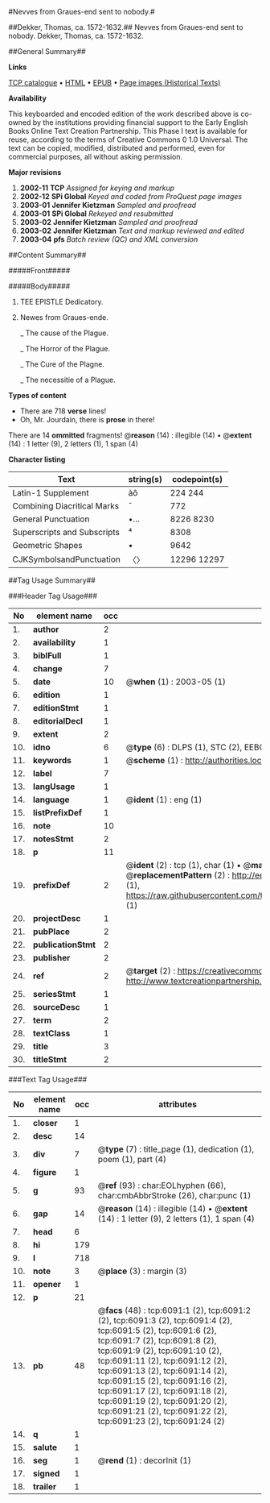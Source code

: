 #Nevves from Graues-end sent to nobody.#

##Dekker, Thomas, ca. 1572-1632.##
Nevves from Graues-end sent to nobody.
Dekker, Thomas, ca. 1572-1632.

##General Summary##

**Links**

[TCP catalogue](http://www.ota.ox.ac.uk/tcp/)  • 
[HTML](http://tei.it.ox.ac.uk/tcp/Texts-HTML/free/A02/A02053.html)  • 
[EPUB](http://tei.it.ox.ac.uk/tcp/Texts-EPUB/free/A02/A02053.epub) • 
[Page images (Historical Texts)](https://data.historicaltexts.jisc.ac.uk/view?pubId=eebo-99841505e&pageId=eebo-99841505e-6091-1)

**Availability**

This keyboarded and encoded edition of the
	       work described above is co-owned by the institutions
	       providing financial support to the Early English Books
	       Online Text Creation Partnership. This Phase I text is
	       available for reuse, according to the terms of Creative
	       Commons 0 1.0 Universal. The text can be copied,
	       modified, distributed and performed, even for
	       commercial purposes, all without asking permission.

**Major revisions**

1. __2002-11__ __TCP__ *Assigned for keying and markup*
1. __2002-12__ __SPi Global__ *Keyed and coded from ProQuest page images*
1. __2003-01__ __Jennifer Kietzman__ *Sampled and proofread*
1. __2003-01__ __SPi Global__ *Rekeyed and resubmitted*
1. __2003-02__ __Jennifer Kietzman__ *Sampled and proofread*
1. __2003-02__ __Jennifer Kietzman__ *Text and markup reviewed and edited*
1. __2003-04__ __pfs__ *Batch review (QC) and XML conversion*

##Content Summary##

#####Front#####

#####Body#####

1. TEE EPISTLE Dedicatory.

1. Newes from Graues-ende.

    _ The cause of the Plague.

    _ The Horror of the Plague.

    _ The Cure of the Plagne.

    _ The necessitie of a Plague.

**Types of content**

  * There are 718 **verse** lines!
  * Oh, Mr. Jourdain, there is **prose** in there!

There are 14 **ommitted** fragments! 
 @__reason__ (14) : illegible (14)  •  @__extent__ (14) : 1 letter (9), 2 letters (1), 1 span (4)

**Character listing**


|Text|string(s)|codepoint(s)|
|---|---|---|
|Latin-1 Supplement|àô|224 244|
|Combining             Diacritical Marks|̄|772|
|General Punctuation|•…|8226 8230|
|Superscripts             and Subscripts|⁴|8308|
|Geometric Shapes|▪|9642|
|CJKSymbolsandPunctuation|〈〉|12296 12297|

##Tag Usage Summary##

###Header Tag Usage###

|No|element name|occ|attributes|
|---|---|---|---|
|1.|__author__|2||
|2.|__availability__|1||
|3.|__biblFull__|1||
|4.|__change__|7||
|5.|__date__|10| @__when__ (1) : 2003-05 (1)|
|6.|__edition__|1||
|7.|__editionStmt__|1||
|8.|__editorialDecl__|1||
|9.|__extent__|2||
|10.|__idno__|6| @__type__ (6) : DLPS (1), STC (2), EEBO-CITATION (1), PROQUEST (1), VID (1)|
|11.|__keywords__|1| @__scheme__ (1) : http://authorities.loc.gov/ (1)|
|12.|__label__|7||
|13.|__langUsage__|1||
|14.|__language__|1| @__ident__ (1) : eng (1)|
|15.|__listPrefixDef__|1||
|16.|__note__|10||
|17.|__notesStmt__|2||
|18.|__p__|11||
|19.|__prefixDef__|2| @__ident__ (2) : tcp (1), char (1)  •  @__matchPattern__ (2) : ([0-9\-]+):([0-9IVX]+) (1), (.+) (1)  •  @__replacementPattern__ (2) : http://eebo.chadwyck.com/downloadtiff?vid=$1&page=$2 (1), https://raw.githubusercontent.com/textcreationpartnership/Texts/master/tcpchars.xml#$1 (1)|
|20.|__projectDesc__|1||
|21.|__pubPlace__|2||
|22.|__publicationStmt__|2||
|23.|__publisher__|2||
|24.|__ref__|2| @__target__ (2) : https://creativecommons.org/publicdomain/zero/1.0/ (1), http://www.textcreationpartnership.org/docs/. (1)|
|25.|__seriesStmt__|1||
|26.|__sourceDesc__|1||
|27.|__term__|2||
|28.|__textClass__|1||
|29.|__title__|3||
|30.|__titleStmt__|2||


###Text Tag Usage###

|No|element name|occ|attributes|
|---|---|---|---|
|1.|__closer__|1||
|2.|__desc__|14||
|3.|__div__|7| @__type__ (7) : title_page (1), dedication (1), poem (1), part (4)|
|4.|__figure__|1||
|5.|__g__|93| @__ref__ (93) : char:EOLhyphen (66), char:cmbAbbrStroke (26), char:punc (1)|
|6.|__gap__|14| @__reason__ (14) : illegible (14)  •  @__extent__ (14) : 1 letter (9), 2 letters (1), 1 span (4)|
|7.|__head__|6||
|8.|__hi__|179||
|9.|__l__|718||
|10.|__note__|3| @__place__ (3) : margin (3)|
|11.|__opener__|1||
|12.|__p__|21||
|13.|__pb__|48| @__facs__ (48) : tcp:6091:1 (2), tcp:6091:2 (2), tcp:6091:3 (2), tcp:6091:4 (2), tcp:6091:5 (2), tcp:6091:6 (2), tcp:6091:7 (2), tcp:6091:8 (2), tcp:6091:9 (2), tcp:6091:10 (2), tcp:6091:11 (2), tcp:6091:12 (2), tcp:6091:13 (2), tcp:6091:14 (2), tcp:6091:15 (2), tcp:6091:16 (2), tcp:6091:17 (2), tcp:6091:18 (2), tcp:6091:19 (2), tcp:6091:20 (2), tcp:6091:21 (2), tcp:6091:22 (2), tcp:6091:23 (2), tcp:6091:24 (2)|
|14.|__q__|1||
|15.|__salute__|1||
|16.|__seg__|1| @__rend__ (1) : decorInit (1)|
|17.|__signed__|1||
|18.|__trailer__|1||
